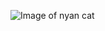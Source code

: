 ![Image of nyan cat](https://img.20mn.fr/SjJEHpi8QSmS8EaBs76Eow/648x360_le-mythique-nyan-cat-est-mis-aux-encheres.jpg)
